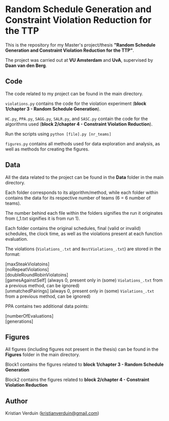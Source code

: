 # Random Schedule Generation and Constraint Violation Reduction for the TTP

This is the repository for my Master's project/thesis **"Random Schedule Generation and Constraint Violation Reduction for the TTP"**.

The project was carried out at **VU Amsterdam** and **UvA**, supervised by **Daan van den Berg**.

## Code

The code related to my project can be found in the main directory. 

`violations.py` contains the code for the violation experiment (**block 1/chapter 3 - Random Schedule Generation**).

`HC.py`, `PPA.py`, `SAGG.py`, `SALR.py`, and `SASC.py` contain the code for the algorithms used (**block 2/chapter 4 - Constraint Violation Reduction**).

Run the scripts using `python [file].py [nr_teams]`

`figures.py` contains all methods used for data exploration and analysis, as well as methods for creating the figures.

## Data

All the data related to the project can be found in the **Data** folder in the main directory. 

Each folder corresponds to its algorithm/method, while each folder within contains the data for its respective number of teams (6 = 6 number of teams).

The number behind each file within the folders signifies the run it originates from (_1.txt signifies it is from run 1).

Each folder contains the original schedules, final (valid or invalid) schedules, the clock time, as well as the violations present at each function evaluation.

The violations (`Violations_.txt` and `BestViolations_.txt`) are stored in the format:

[maxSteakViolatoins] \
[noRepeatViolations]\
[doubleRoundRobinViolatoins]\
[gamesAgainstSelf] (always 0, present only in (some) `Violations_.txt` from a previous method, can be ignored)\
[unmatchedPairings] (always 0, present only in (some) `Violations_.txt` from a previous method, can be ignored)

PPA contains two additional data points:

[numberOfEvaluations]\
[generations]

## Figures

All figures (including figures not present in the thesis) can be found in the **Figures** folder in the main directory.

Block1 contains the figures related to **block 1/chapter 3 - Random Schedule Generation**

Block2 contains the figures related to **block 2/chapter 4 - Constraint Violation Reduction**

## Author

Kristian Verduin (kristianverduin@gmail.com)
